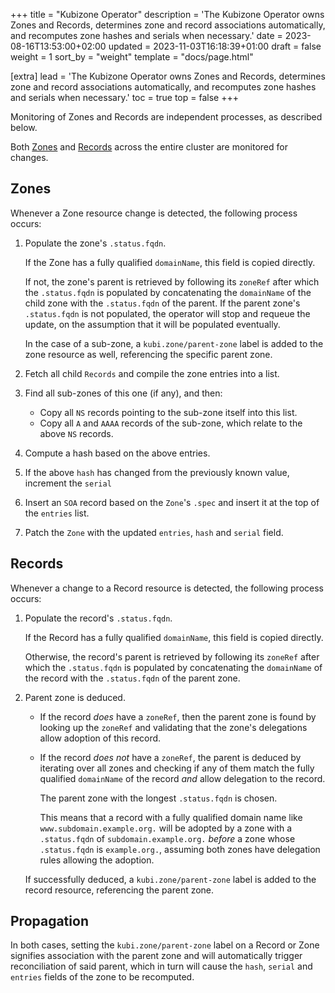 +++
title = "Kubizone Operator"
description = 'The Kubizone Operator owns Zones and Records, determines zone and record associations automatically, and recomputes zone hashes and serials when necessary.'
date = 2023-08-16T13:53:00+02:00
updated = 2023-11-03T16:18:39+01:00
draft = false
weight = 1
sort_by = "weight"
template = "docs/page.html"

[extra]
lead = 'The Kubizone Operator owns Zones and Records, determines zone and record associations automatically, and recomputes zone hashes and serials when necessary.'
toc = true
top = false
+++

Monitoring of Zones and Records are independent processes, as described below.

Both [Zones](../../custom-resources/zone/) and [Records](../../custom-resources/record/)
across the entire cluster are monitored for changes.

## Zones

Whenever a Zone resource change is detected, the following process occurs:

1. Populate the zone's `.status.fqdn`.
      
   If the Zone has a fully qualified `domainName`, this field is copied directly.
   
   If not, the zone's parent is retrieved by following its `zoneRef` after which the `.status.fqdn` is
   populated by concatenating the `domainName` of the child zone with the `.status.fqdn` of the parent. 
   If the parent zone's `.status.fqdn` is not populated, the operator will stop and requeue the update,
   on the assumption that it will be populated eventually.
   
   In the case of a sub-zone, a `kubi.zone/parent-zone` label is added to the zone resource as well, referencing the
   specific parent zone.

2. Fetch all child `Records` and compile the zone entries into a list.

3. Find all sub-zones of this one (if any), and then:

      * Copy all `NS` records pointing to the sub-zone itself into this list.
      * Copy all `A` and `AAAA` records of the sub-zone, which relate to the above `NS` records.

4. Compute a hash based on the above entries.

5. If the above `hash` has changed from the previously known value, increment the `serial`

6. Insert an `SOA` record based on the `Zone`'s `.spec` and insert it at the top of the `entries` list.

7. Patch the `Zone` with the updated `entries`, `hash` and `serial` field.

## Records

Whenever a change to a Record resource is detected, the following process occurs:

1. Populate the record's `.status.fqdn`.
   
   If the Record has a fully qualified `domainName`, this field is copied directly.

   Otherwise, the record's parent is retrieved by following its `zoneRef` after which the `.status.fqdn` is
   populated by concatenating the `domainName` of the record with the `.status.fqdn` of the parent zone.

2. Parent zone is deduced.

   * If the record *does* have a `zoneRef`, then the parent zone is found by looking up the `zoneRef` and
      validating that the zone's delegations allow adoption of this record.

   * If the record *does not* have a `zoneRef`, the parent is deduced by iterating over all zones and
      checking if any of them match the fully qualified `domainName` of the record _and_ allow delegation to the record.

      The parent zone with the longest `.status.fqdn` is chosen.
   
      This means that a record with a fully qualified domain name like `www.subdomain.example.org.` will be adopted
      by a zone with a `.status.fqdn` of `subdomain.example.org.` *before* a zone whose `.status.fqdn` is `example.org.`,
      assuming both zones have delegation rules allowing the adoption.

   If successfully deduced, a `kubi.zone/parent-zone` label is added to the record resource, referencing the parent zone.
   
## Propagation
In both cases, setting the `kubi.zone/parent-zone` label on a Record or Zone signifies association with the
parent zone and will automatically trigger reconciliation of said parent, which in turn will cause the `hash`, `serial`
and `entries` fields of the zone to be recomputed.
